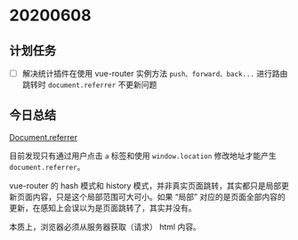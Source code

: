 # 20200608

## 计划任务

- [ ] 解决统计插件在使用 vue-router 实例方法 `push、forward、back...` 进行路由跳转时 `document.referrer` 不更新问题

## 今日总结

[Document.referrer](https://developer.mozilla.org/en-US/docs/Web/API/Document/referrer)

目前发现只有通过用户点击 `a` 标签和使用 `window.location` 修改地址才能产生 `document.referrer`。

vue-router 的 hash 模式和 history 模式，并非真实页面跳转，其实都只是局部更新页面内容，只是这个局部范围可大可小。如果 “局部” 对应的是页面全部内容的更新，在感知上会误以为是页面跳转了，其实并没有。

本质上，浏览器必须从服务器获取（请求） html 内容。
